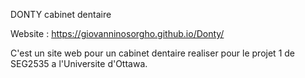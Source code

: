 DONTY cabinet dentaire

Website : https://giovanninosorgho.github.io/Donty/

C'est un site web pour un cabinet dentaire realiser pour le projet 1 de SEG2535  a l'Universite d'Ottawa.
